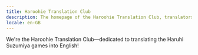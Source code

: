 ```yaml
---
title: Haroohie Translation Club
description: The homepage of the Haroohie Translation Club, translators of Haruhi Suzumiya games
locale: en-GB
---
```


We're the Haroohie Translation Club&mdash;dedicated to translating the Haruhi Suzumiya games into English!